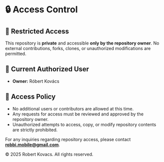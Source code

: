 # 🔒 Access Control

## 🛑 Restricted Access

This repository is **private** and accessible **only by the repository owner**. No external contributions, forks, clones, or unauthorized modifications are permitted.

## 👤 Current Authorized User

* **Owner:** Róbert Kovács

## 🔐 Access Policy

* No additional users or contributors are allowed at this time.
* Any requests for access must be reviewed and approved by the repository owner.
* Unauthorized attempts to access, copy, or modify repository contents are strictly prohibited.

For any inquiries regarding repository access, please contact **<robbi.mobile@gmail.com>**.

© 2025 Robert Kovacs. All rights reserved.
